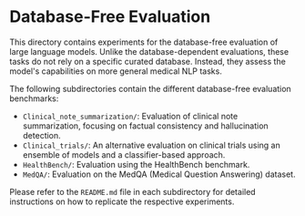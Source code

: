 # Database-Free Evaluation

This directory contains experiments for the database-free evaluation of large language models. Unlike the database-dependent evaluations, these tasks do not rely on a specific curated database. Instead, they assess the model's capabilities on more general medical NLP tasks.

The following subdirectories contain the different database-free evaluation benchmarks:

- `Clinical_note_summarization/`: Evaluation of clinical note summarization, focusing on factual consistency and hallucination detection.
- `Clinical_trials/`: An alternative evaluation on clinical trials using an ensemble of models and a classifier-based approach.
- `HealthBench/`: Evaluation using the HealthBench benchmark.
- `MedQA/`: Evaluation on the MedQA (Medical Question Answering) dataset.

Please refer to the `README.md` file in each subdirectory for detailed instructions on how to replicate the respective experiments.
